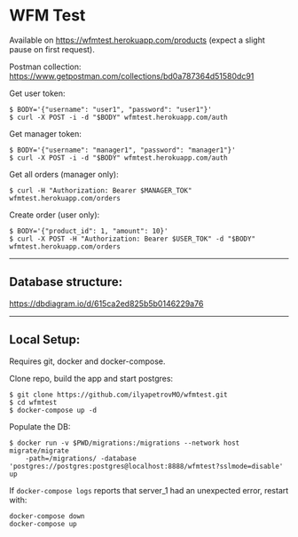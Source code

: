 # WFM Test

Available on https://wfmtest.herokuapp.com/products (expect a slight pause on first request).

Postman collection:
https://www.getpostman.com/collections/bd0a787364d51580dc91

Get user token:
```
$ BODY='{"username": "user1", "password": "user1"}'
$ curl -X POST -i -d "$BODY" wfmtest.herokuapp.com/auth
```
Get manager token:
```
$ BODY='{"username": "manager1", "password": "manager1"}'
$ curl -X POST -i -d "$BODY" wfmtest.herokuapp.com/auth
```
Get all orders (manager only):
```
$ curl -H "Authorization: Bearer $MANAGER_TOK" wfmtest.herokuapp.com/orders
```

Create order (user only):
```
$ BODY='{"product_id": 1, "amount": 10}'
$ curl -X POST -H "Authorization: Bearer $USER_TOK" -d "$BODY" wfmtest.herokuapp.com/orders
```

------------------------------------------------------------------------
## Database structure:
https://dbdiagram.io/d/615ca2ed825b5b0146229a76

-------------------------------------------------------------------------
## Local Setup:
Requires git, docker and docker-compose.


Clone repo, build the app and start postgres:
```
$ git clone https://github.com/ilyapetrovMO/wfmtest.git
$ cd wfmtest
$ docker-compose up -d
```
 Populate the DB:
```
$ docker run -v $PWD/migrations:/migrations --network host migrate/migrate
    -path=/migrations/ -database 'postgres://postgres:postgres@localhost:8888/wfmtest?sslmode=disable' up
```

If `docker-compose logs` reports that server_1 had an unexpected error, restart with:
```
docker-compose down
docker-compose up
``` 